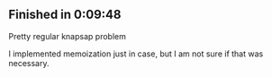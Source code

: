 ## Finished in 0:09:48

Pretty regular knapsap problem

I implemented memoization just in case, but I am not sure if that was necessary.
